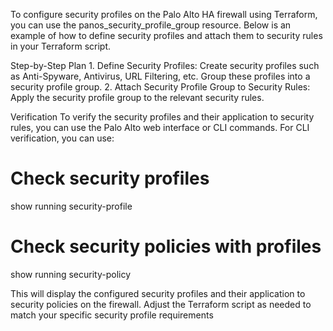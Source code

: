 To configure security profiles on the Palo Alto HA firewall using Terraform, you can use the panos_security_profile_group resource. Below is an example of how to define security profiles and attach them to security rules in your Terraform script.

Step-by-Step Plan
    1.  Define Security Profiles:
            Create security profiles such as Anti-Spyware, Antivirus, URL Filtering, etc.
            Group these profiles into a security profile group.
    2.  Attach Security Profile Group to Security Rules:
        Apply the security profile group to the relevant security rules.


Verification
    To verify the security profiles and their application to security rules, you can use the Palo Alto web interface or CLI commands. For CLI verification, you can use:

# Check security profiles
show running security-profile

# Check security policies with profiles
show running security-policy

This will display the configured security profiles and their application to security policies on the firewall. Adjust the Terraform script as needed to match your specific security profile requirements
